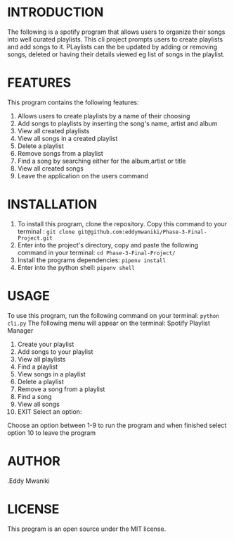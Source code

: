 # INTRODUCTION
The following is a spotify program that allows users to organize their songs into well curated playlists. This cli project prompts users to create playlists and add songs to it. PLaylists can the be updated by adding or removing songs, deleted or having their details viewed eg list of songs in the playlist.

# FEATURES
This program contains the following features:
 1. Allows users to create playlists by a name of their choosing
 2. Add songs to playlists by inserting the song's name, artist and album
 3. View all created playlists
 4. View all songs in a created playlist
 5. Delete a playlist
 6. Remove songs from a playlist
 7. Find a song by searching either for the album,artist or title
 9. View all created songs
 10. Leave the application on the users command

# INSTALLATION
 1. To install this program, clone the repository. Copy this command to your terminal : 
  ```git clone git@github.com:eddymwaniki/Phase-3-Final-Project.git```
 2. Enter into the project's directory, copy and paste the following command in your terminal:
  ```cd Phase-3-Final-Project/```
 3. Install the programs dependencies:
   ```pipenv install```
 4. Enter into the python shell:
  ```pipenv shell```

# USAGE
 To use this program, run the following command on your terminal:
  ```python cli.py```
 The following menu will appear on the terminal:
   Spotify Playlist Manager
 1. Create your playlist
 2. Add songs to your playlist
 3. View all playlists
 4. Find a playlist
 5. View songs in a playlist
 6. Delete a playlist
 7. Remove a song from a playlist
 8. Find a song
 9. View all songs
 10. EXIT
 Select an option:  

 Choose an option between 1-9 to run the program and when finished select option 10 to leave the program

# AUTHOR
.Eddy Mwaniki

# LICENSE
This program is an open source under the MIT license.







